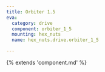 ```yaml
---
title: Orbiter 1.5
eva:
  category: drive
  component: orbiter_1_5
  mounting: hex_nuts
  name: hex_nuts.drive.orbiter_1_5

---
```


{% extends 'component.md' %}